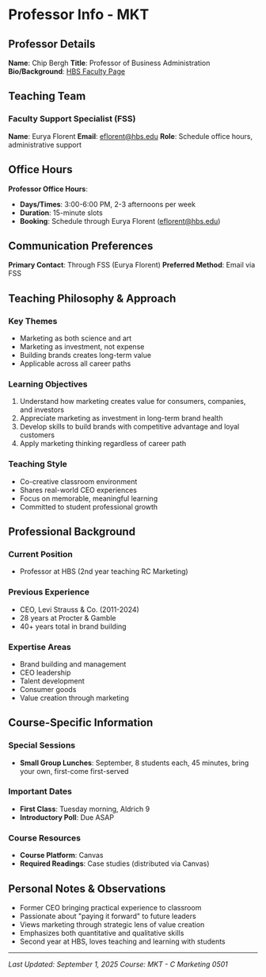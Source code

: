 # Professor Info - MKT

## Professor Details
**Name**: Chip Bergh
**Title**: Professor of Business Administration
**Bio/Background**: [HBS Faculty Page](https://www.hbs.edu/faculty/Pages/profile.aspx?facId=1403926)

## Teaching Team
### Faculty Support Specialist (FSS)
**Name**: Eurya Florent
**Email**: eflorent@hbs.edu
**Role**: Schedule office hours, administrative support

## Office Hours
**Professor Office Hours**: 
- **Days/Times**: 3:00-6:00 PM, 2-3 afternoons per week
- **Duration**: 15-minute slots
- **Booking**: Schedule through Eurya Florent (eflorent@hbs.edu)

## Communication Preferences
**Primary Contact**: Through FSS (Eurya Florent)
**Preferred Method**: Email via FSS

## Teaching Philosophy & Approach
### Key Themes
- Marketing as both science and art
- Marketing as investment, not expense
- Building brands creates long-term value
- Applicable across all career paths

### Learning Objectives
1. Understand how marketing creates value for consumers, companies, and investors
2. Appreciate marketing as investment in long-term brand health
3. Develop skills to build brands with competitive advantage and loyal customers
4. Apply marketing thinking regardless of career path

### Teaching Style
- Co-creative classroom environment
- Shares real-world CEO experiences
- Focus on memorable, meaningful learning
- Committed to student professional growth

## Professional Background
### Current Position
- Professor at HBS (2nd year teaching RC Marketing)

### Previous Experience
- CEO, Levi Strauss & Co. (2011-2024)
- 28 years at Procter & Gamble
- 40+ years total in brand building

### Expertise Areas
- Brand building and management
- CEO leadership
- Talent development
- Consumer goods
- Value creation through marketing

## Course-Specific Information
### Special Sessions
- **Small Group Lunches**: September, 8 students each, 45 minutes, bring your own, first-come first-served

### Important Dates
- **First Class**: Tuesday morning, Aldrich 9
- **Introductory Poll**: Due ASAP

### Course Resources
- **Course Platform**: Canvas
- **Required Readings**: Case studies (distributed via Canvas)

## Personal Notes & Observations
- Former CEO bringing practical experience to classroom
- Passionate about "paying it forward" to future leaders
- Views marketing through strategic lens of value creation
- Emphasizes both quantitative and qualitative skills
- Second year at HBS, loves teaching and learning with students

---
*Last Updated: September 1, 2025*
*Course: MKT - C Marketing 0501*